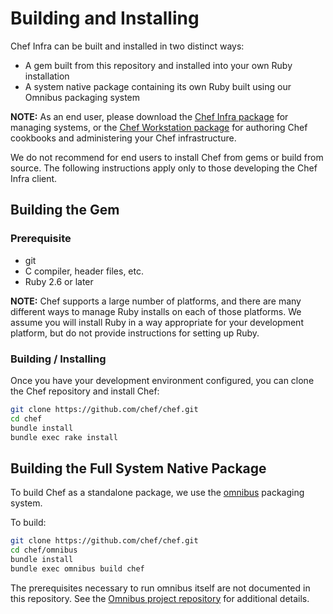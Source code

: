# Building and Installing

Chef Infra can be built and installed in two distinct ways:

- A gem built from this repository and installed into your own Ruby installation
- A system native package containing its own Ruby built using our Omnibus packaging system

**NOTE:** As an end user, please download the [Chef Infra package](https://downloads.chef.io/chef) for managing systems, or the [Chef Workstation package](https://downloads.chef.io/chef-workstation) for authoring Chef cookbooks and administering your Chef infrastructure.

We do not recommend for end users to install Chef from gems or build from source. The following instructions apply only to those developing the Chef Infra client.

## Building the Gem

### Prerequisite

- git
- C compiler, header files, etc.
- Ruby 2.6 or later

**NOTE:** Chef supports a large number of platforms, and there are many different ways to manage Ruby installs on each of those platforms. We assume you will install Ruby in a way appropriate for your development platform, but do not provide instructions for setting up Ruby.

### Building / Installing

Once you have your development environment configured, you can clone the Chef repository and install Chef:

```bash
git clone https://github.com/chef/chef.git
cd chef
bundle install
bundle exec rake install
```

## Building the Full System Native Package

To build Chef as a standalone package, we use the [omnibus](omnibus/README.md) packaging system.

To build:

```bash
git clone https://github.com/chef/chef.git
cd chef/omnibus
bundle install
bundle exec omnibus build chef
```

The prerequisites necessary to run omnibus itself are not documented in this repository. See the [Omnibus project repository](https://github.com/chef/omnibus) for additional details.
